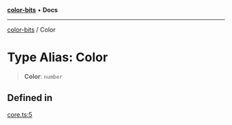 [**color-bits**](../README.md) • **Docs**

***

[color-bits](../README.md) / Color

# Type Alias: Color

> **Color**: `number`

## Defined in

[core.ts:5](https://github.com/romgrk/color-bits/blob/b365b323832db5ef849692fab31824cf62056780/src/core.ts#L5)
